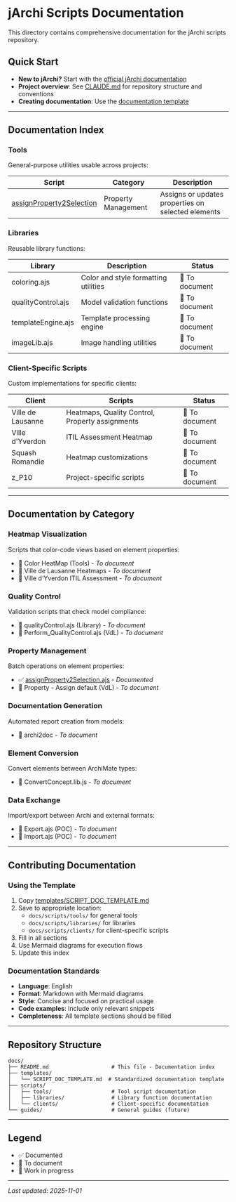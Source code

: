 # jArchi Scripts Documentation

This directory contains comprehensive documentation for the jArchi scripts repository.

## Quick Start

- **New to jArchi?** Start with the [official jArchi documentation](https://github.com/archimatetool/archi-scripting-plugin/wiki)
- **Project overview**: See [CLAUDE.md](../CLAUDE.md) for repository structure and conventions
- **Creating documentation**: Use the [documentation template](templates/SCRIPT_DOC_TEMPLATE.md)

---

## Documentation Index

### Tools

General-purpose utilities usable across projects:

| Script | Category | Description |
|--------|----------|-------------|
| [assignProperty2Selection](scripts/tools/assignProperty2Selection.md) | Property Management | Assigns or updates properties on selected elements |

### Libraries

Reusable library functions:

| Library | Description | Status |
|---------|-------------|--------|
| coloring.ajs | Color and style formatting utilities | 📝 To document |
| qualityControl.ajs | Model validation functions | 📝 To document |
| templateEngine.ajs | Template processing engine | 📝 To document |
| imageLib.ajs | Image handling utilities | 📝 To document |

### Client-Specific Scripts

Custom implementations for specific clients:

| Client | Scripts | Status |
|--------|---------|--------|
| Ville de Lausanne | Heatmaps, Quality Control, Property assignments | 📝 To document |
| Ville d'Yverdon | ITIL Assessment Heatmap | 📝 To document |
| Squash Romandie | Heatmap customizations | 📝 To document |
| z_P10 | Project-specific scripts | 📝 To document |

---

## Documentation by Category

### Heatmap Visualization
Scripts that color-code views based on element properties:
- 📝 Color HeatMap (Tools) - *To document*
- 📝 Ville de Lausanne Heatmaps - *To document*
- 📝 Ville d'Yverdon ITIL Assessment - *To document*

### Quality Control
Validation scripts that check model compliance:
- 📝 qualityControl.ajs (Library) - *To document*
- 📝 Perform_QualityControl.ajs (VdL) - *To document*

### Property Management
Batch operations on element properties:
- ✅ [assignProperty2Selection.ajs](scripts/tools/assignProperty2Selection.md) - *Documented*
- 📝 Property - Assign default (VdL) - *To document*

### Documentation Generation
Automated report creation from models:
- 📝 archi2doc - *To document*

### Element Conversion
Convert elements between ArchiMate types:
- 📝 ConvertConcept.lib.js - *To document*

### Data Exchange
Import/export between Archi and external formats:
- 📝 Export.ajs (POC) - *To document*
- 📝 Import.ajs (POC) - *To document*

---

## Contributing Documentation

### Using the Template

1. Copy [templates/SCRIPT_DOC_TEMPLATE.md](templates/SCRIPT_DOC_TEMPLATE.md)
2. Save to appropriate location:
   - `docs/scripts/tools/` for general tools
   - `docs/scripts/libraries/` for libraries
   - `docs/scripts/clients/` for client-specific scripts
3. Fill in all sections
4. Use Mermaid diagrams for execution flows
5. Update this index

### Documentation Standards

- **Language**: English
- **Format**: Markdown with Mermaid diagrams
- **Style**: Concise and focused on practical usage
- **Code examples**: Include only relevant snippets
- **Completeness**: All template sections should be filled

---

## Repository Structure

```
docs/
├── README.md                    # This file - Documentation index
├── templates/
│   └── SCRIPT_DOC_TEMPLATE.md  # Standardized documentation template
├── scripts/
│   ├── tools/                   # Tool script documentation
│   ├── libraries/               # Library function documentation
│   └── clients/                 # Client-specific documentation
└── guides/                      # General guides (future)
```

---

## Legend

- ✅ Documented
- 📝 To document
- 🚧 Work in progress

---

*Last updated: 2025-11-01*
